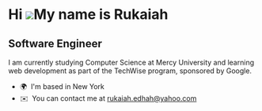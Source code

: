 Hi ![](https://user-images.githubusercontent.com/18350557/176309783-0785949b-9127-417c-8b55-ab5a4333674e.gif)My name is Rukaiah
===============================================================================================================================

Software Engineer
-----------------

I am currently studying Computer Science at Mercy University and learning web development as part of the TechWise program, sponsored by Google.

*   🌍  I'm based in New York
*   ✉️  You can contact me at [rukaiah.edhah@yahoo.com](mailto:rukaiah.edhah@yahoo.com)
